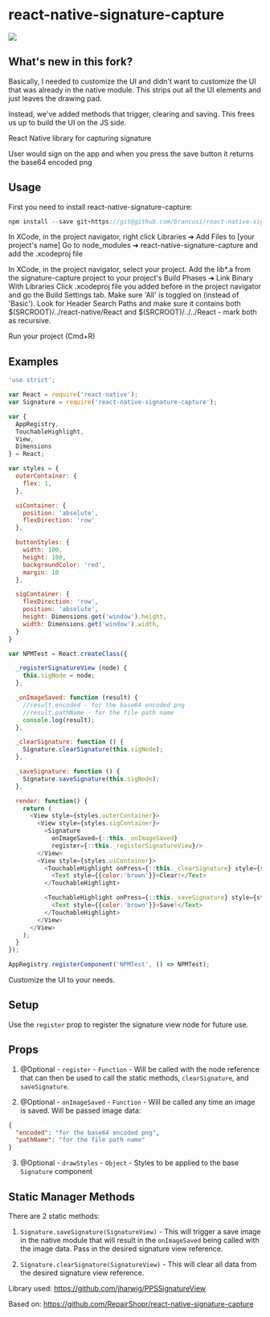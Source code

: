 # react-native-signature-capture

<img src="http://i.giphy.com/3oEduIyWb48Ws3bSuc.gif" />

## What's new in this fork?

Basically, I needed to customize the UI and didn't want to customize the UI that was already
in the native module. This strips out all the UI elements and just leaves the drawing pad.

Instead, we've added methods that trigger, clearing and saving. This frees us up to build the UI
on the JS side.

React Native library for capturing signature

User would sign on the app and when you press the save button it returns the base64 encoded png

## Usage

First you need to install react-native-signature-capture:

```javascript
npm install --save git+https://git@github.com/brancusi/react-native-signature-capture.git
```

In XCode, in the project navigator, right click Libraries ➜ Add Files to [your project's name] Go to node_modules ➜ react-native-signature-capture and add the .xcodeproj file

In XCode, in the project navigator, select your project. Add the lib*.a from the signature-capture project to your project's Build Phases ➜ Link Binary With Libraries Click .xcodeproj file you added before in the project navigator and go the Build Settings tab. Make sure 'All' is toggled on (instead of 'Basic'). Look for Header Search Paths and make sure it contains both $(SRCROOT)/../react-native/React and $(SRCROOT)/../../React - mark both as recursive.

Run your project (Cmd+R)

## Examples

```javascript
'use strict';

var React = require('react-native');
var Signature = require('react-native-signature-capture');

var {
  AppRegistry,
  TouchableHighlight,
  View,
  Dimensions
} = React;

var styles = {
  outerContainer: {
    flex: 1,
  },

  uiContainer: {
    position: 'absolute',
    flexDirection: 'row'
  },

  buttonStyles: {
    width: 100,
    height: 100,
    backgroundColor: 'red',
    margin: 10
  },

  sigContainer: {
    flexDirection: 'row',
    position: 'absolute',
    height: Dimensions.get('window').height,
    width: Dimensions.get('window').width,
  }
}

var NPMTest = React.createClass({

  _registerSignatureView (node) {
    this.sigNode = node;
  },

  _onImageSaved: function (result) {
    //result.encoded - for the base64 encoded png
    //result.pathName - for the file path name
    console.log(result);
  },

  _clearSignature: function () {
    Signature.clearSignature(this.sigNode);
  },

  _saveSignature: function () {
    Signature.saveSignature(this.sigNode);
  },

  render: function() {
    return (
      <View style={styles.outerContainer}>
        <View style={styles.sigContainer}>
          <Signature
            onImageSaved={::this._onImageSaved}
            register={::this._registerSignatureView}/>
        </View>
        <View style={styles.uiContainer}>
          <TouchableHighlight onPress={::this._clearSignature} style={styles.buttonStyles}>
            <Text style={{color:'brown'}}>Clear!</Text>
          </TouchableHighlight>

          <TouchableHighlight onPress={::this._saveSignature} style={styles.buttonStyles}>
            <Text style={{color:'brown'}}>Save!</Text>
          </TouchableHighlight>
        </View>
      </View>
    );
  }
});

AppRegistry.registerComponent('NPMTest', () => NPMTest);
```

Customize the UI to your needs.

## Setup

Use the `register` prop to register the signature view node for future use.

## Props

1. @Optional - `register` - `Function` - Will be called with the node reference that can then
be used to call the static methods, `clearSignature`, and `saveSignature`.

2. @Optional - `onImageSaved` - `Function` - Will be called any time an image is saved.
Will be passed image data:

```json
{
  "encoded": "for the base64 encoded png",
  "pathName": "for the file path name"
}
```

3. @Optional - `drawStyles` - `Object` - Styles to be applied to the base `Signature` component

## Static Manager Methods

There are 2 static methods:

1. `Signature.saveSignature(SignatureView)` - This will trigger a save image in the native module
that will result in the `onImageSaved` being called with the image data. Pass in the
desired signature view reference.

2. `Signature.clearSignature(SignatureView)` - This will clear all data from the desired
signature view reference.

Library used:
https://github.com/jharwig/PPSSignatureView

Based on:
https://github.com/RepairShopr/react-native-signature-capture
